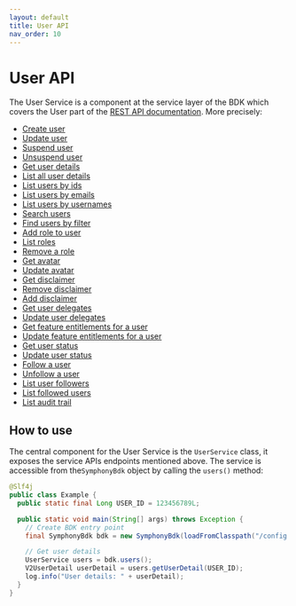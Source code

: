 ```yaml
---
layout: default
title: User API
nav_order: 10
---
```


# User API
The User Service is a component at the service layer of the BDK which covers the User part of the [REST API documentation](https://developers.symphony.com/restapi/reference).
More precisely:
* [Create user](https://developers.symphony.com/restapi/reference/create-user-v2)
* [Update user](https://developers.symphony.com/restapi/reference/update-user-v2)
* [Suspend user](https://developers.symphony.com/restapi/v20.10/reference/suspend-user-v1)
* [Unsuspend user](https://developers.symphony.com/restapi/v20.10/reference/suspend-user-v1)
* [Get user details](https://developers.symphony.com/restapi/reference/get-user-v2)
* [List all user details](https://developers.symphony.com/restapi/reference/list-users-v2)
* [List users by ids](https://developers.symphony.com/restapi/reference/users-lookup-v3)
* [List users by emails](https://developers.symphony.com/restapi/reference/users-lookup-v3)
* [List users by usernames](https://developers.symphony.com/restapi/reference/users-lookup-v3)
* [Search users](https://developers.symphony.com/restapi/reference/search-users)
* [Find users by filter](https://developers.symphony.com/restapi/reference/find-users)
* [Add role to user](https://developers.symphony.com/restapi/reference/add-role)
* [List roles](https://developers.symphony.com/restapi/reference/list-roles)
* [Remove a role](https://developers.symphony.com/restapi/reference/remove-role)
* [Get avatar](https://developers.symphony.com/restapi/reference/user-avatar)
* [Update avatar](https://developers.symphony.com/restapi/reference/update-user-avatar)
* [Get disclaimer](https://developers.symphony.com/restapi/reference/user-disclaimer)
* [Remove disclaimer](https://developers.symphony.com/restapi/reference/unassign-user-disclaimer)
* [Add disclaimer](https://developers.symphony.com/restapi/reference/update-disclaimer)
* [Get user delegates](https://developers.symphony.com/restapi/reference/delegates)
* [Update user delegates](https://developers.symphony.com/restapi/reference/update-delegates)
* [Get feature entitlements for a user](https://developers.symphony.com/restapi/reference/features)
* [Update feature entitlements for a user](https://developers.symphony.com/restapi/reference/update-features)
* [Get user status](https://developers.symphony.com/restapi/reference/user-status)
* [Update user status](https://developers.symphony.com/restapi/reference/update-user-status)
* [Follow a user](https://developers.symphony.com/restapi/reference/follow-user)
* [Unfollow a user](https://developers.symphony.com/restapi/reference/unfollow-user)
* [List user followers](https://developers.symphony.com/restapi/reference/list-user-followers)
* [List followed users](https://developers.symphony.com/restapi/reference/list-users-followed)
* [List audit trail](https://developers.symphony.com/restapi/reference/list-audit-trail-v1)


## How to use
The central component for the User Service is the `UserService` class, it exposes the service APIs endpoints mentioned above.
The service is accessible from the`SymphonyBdk` object by calling the `users()` method:

```java
@Slf4j
public class Example {
  public static final Long USER_ID = 123456789L;

  public static void main(String[] args) throws Exception {
    // Create BDK entry point
    final SymphonyBdk bdk = new SymphonyBdk(loadFromClasspath("/config.yaml"));

    // Get user details
    UserService users = bdk.users();
    V2UserDetail userDetail = users.getUserDetail(USER_ID);
    log.info("User details: " + userDetail);
  }
}
```
